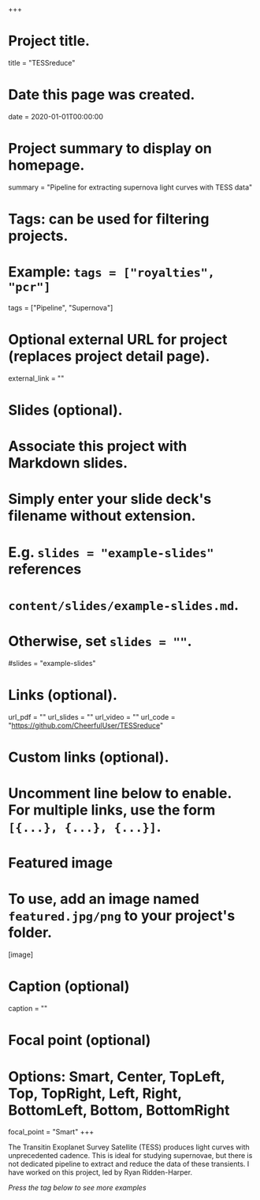 +++
# Project title.
title = "TESSreduce"

# Date this page was created.
date = 2020-01-01T00:00:00

# Project summary to display on homepage.
summary = "Pipeline for extracting supernova light curves with TESS data"

# Tags: can be used for filtering projects.
# Example: `tags = ["royalties", "pcr"]`
tags = ["Pipeline", "Supernova"]

# Optional external URL for project (replaces project detail page).
external_link = ""

# Slides (optional).
#   Associate this project with Markdown slides.
#   Simply enter your slide deck's filename without extension.
#   E.g. `slides = "example-slides"` references 
#   `content/slides/example-slides.md`.
#   Otherwise, set `slides = ""`.
#slides = "example-slides"

# Links (optional).
url_pdf = ""
url_slides = ""
url_video = ""
url_code = "https://github.com/CheerfulUser/TESSreduce"

# Custom links (optional).
#   Uncomment line below to enable. For multiple links, use the form `[{...}, {...}, {...}]`.


# Featured image
# To use, add an image named `featured.jpg/png` to your project's folder. 
[image]
  # Caption (optional)
  caption = ""
  
  # Focal point (optional)
  # Options: Smart, Center, TopLeft, Top, TopRight, Left, Right, BottomLeft, Bottom, BottomRight
  focal_point = "Smart"
+++

The Transitin Exoplanet Survey Satellite (TESS) produces light curves with unprecedented cadence. This is ideal for studying supernovae, but there is not dedicated pipeline to extract and reduce the data of these transients. I have worked on this project, led by Ryan Ridden-Harper.

_Press the tag below to see more examples_
